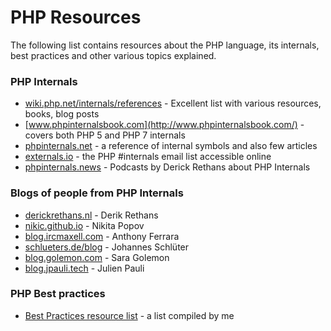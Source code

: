 # PHP Resources

The following list contains resources about the PHP language, its internals, best practices and other various topics explained.

### PHP Internals
- [wiki.php.net/internals/references](http://wiki.php.net/internals/references) - Excellent list with various resources, books, blog posts
- [www.phpinternalsbook.com](http://www.phpinternalsbook.com/) - covers both PHP 5 and PHP 7 internals
- [phpinternals.net](https://phpinternals.net/) - a reference of internal symbols and also few articles
- [externals.io](https://externals.io/) - the PHP #internals email list accessible online
- [phpinternals.news](http://phpinternals.news) - Podcasts by Derick Rethans about PHP Internals

### Blogs of people from PHP Internals
- [derickrethans.nl](http://derickrethans.nl) - Derik Rethans
- [nikic.github.io](http://nikic.github.io) - Nikita Popov
- [blog.ircmaxell.com](https://blog.ircmaxell.com/) - Anthony Ferrara
- [schlueters.de/blog](http://schlueters.de/blog/) - Johannes Schlüter
- [blog.golemon.com](http://blog.golemon.com/) - Sara Golemon
- [blog.jpauli.tech](http://blog.jpauli.tech/) - Julien Pauli

### PHP Best practices
- [Best Practices resource list](https://github.com/kenashkov/php-best-practices) - a list compiled by me


